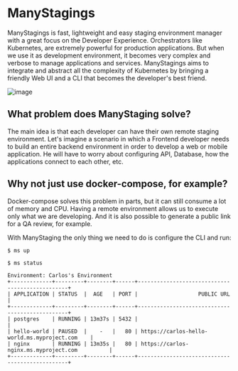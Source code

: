 # ManyStagings

ManyStagings is fast, lightweight and easy staging environment manager with a great focus on the Developer Experience.
Orchestrators like Kubernetes, are extremely powerful for production applications. But when we use it as development environment, it becomes very complex and verbose to manage applications and services.
ManyStagings aims to integrate and abstract all the complexity of Kubernetes by bringing a friendly Web UI and a CLI that becomes the developer's best friend.

![image](https://gblobscdn.gitbook.com/assets%2F-MYc4vBTATLslDGIBVhf%2F-MZjU9twlH1fjuxVibVq%2F-MZjXc_LQUyAUpQJPBJo%2Fimage.png?alt=media&token=0534786e-94d4-47aa-9395-86b77315e865)

## What problem does ManyStaging solve?

The main idea is that each developer can have their own remote staging environment. Let's imagine a scenario in which a Frontend developer needs to build an entire backend environment in order to develop a web or mobile application. He will have to worry about configuring API, Database, how the applications connect to each other, etc.

## Why not just use docker-compose, for example?

Docker-compose solves this problem in parts, but it can still consume a lot of memory and CPU. Having a remote environment allows us to execute only what we are developing. And it is also possible to generate a public link for a QA review, for example.

With ManyStaging the only thing we need to do is configure the CLI and run:

```
$ ms up

$ ms status

Environment: Carlos's Environment
+-------------+---------+--------+------+------------------------------------------------+
| APPLICATION | STATUS  |  AGE   | PORT |                   PUBLIC URL                   |
+-------------+---------+--------+------+------------------------------------------------+
| postgres    | RUNNING | 13m37s | 5432 |                                                |
| hello-world | PAUSED  |    -   |   80 | https://carlos-hello-world.ms.myproject.com    |
| nginx       | RUNNING | 13m35s |   80 | https://carlos-nginx.ms.myproject.com          |
+-------------+---------+--------+------+------------------------------------------------+
```

